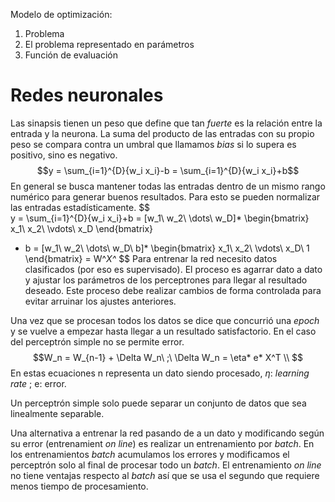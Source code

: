 Modelo de optimización: 
1. Problema
2. El problema representado en parámetros
3. Función de evaluación
# Redes neuronales
Las sinapsis tienen un peso que define que tan _fuerte_ es la relación entre la entrada y la neurona. La suma del producto de las entradas con su propio peso se compara contra un umbral que llamamos _bias_ si lo supera es positivo, sino es negativo.
$$y = \sum_{i=1}^{D}{w_i x_i}-b = \sum_{i=1}^{D}{w_i x_i}+b$$
En general se busca mantener todas las entradas dentro de un mismo rango numérico para generar buenos resultados. Para esto se pueden normalizar las entradas estadísticamente.
$$  
y = \sum_{i=1}^{D}{w_i x_i}+b = [w_1\ w_2\ \dots\ w_D]*
  \begin{bmatrix}
   x_1\\
   x_2\\
   \vdots\\
   x_D
 \end{bmatrix}
 + b
 = [w_1\ w_2\ \dots\ w_D\ b]*
  \begin{bmatrix}
   x_1\\
   x_2\\
   \vdots\\
   x_D\\
   1
 \end{bmatrix}
 = W^*X^*
 $$
Para entrenar la red necesito datos clasificados (por eso es supervisado). El proceso es agarrar dato a dato y ajustar los parámetros de los perceptrones para llegar al resultado deseado. Este proceso debe realizar cambios de forma controlada para evitar arruinar los ajustes anteriores.

Una vez que se procesan todos los datos se dice que concurrió una _epoch_ y se vuelve a empezar hasta llegar a un resultado satisfactorio. En el caso del perceptrón simple no se permite error.
$$W_n = W_{n-1} + \Delta W_n\ ;\ \Delta W_n = \eta* e* X^T \\
$$
En estas ecuaciones n representa un dato siendo procesado, $\eta$: _learning rate_ ; e: error.

Un perceptrón simple solo puede separar un conjunto de datos que sea linealmente separable.

Una alternativa a entrenar la red pasando de a un dato y modificando según su error (entrenamient _on line_) es realizar un entrenamiento por _batch_. En los entrenamientos _batch_ acumulamos los errores y modificamos el perceptrón solo al final de procesar todo un _batch_. El entrenamiento _on line_ no tiene ventajas respecto al _batch_ así que se usa el segundo que requiere menos tiempo de procesamiento.